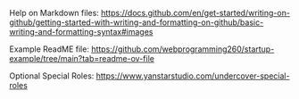 Help on Markdown files:
https://docs.github.com/en/get-started/writing-on-github/getting-started-with-writing-and-formatting-on-github/basic-writing-and-formatting-syntax#images

Example ReadME file:
https://github.com/webprogramming260/startup-example/tree/main?tab=readme-ov-file

Optional Special Roles: https://www.yanstarstudio.com/undercover-special-roles
